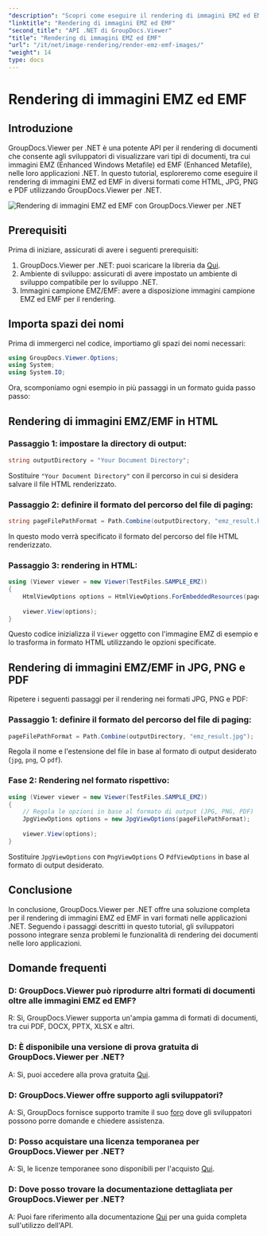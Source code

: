 ```yaml
---
"description": "Scopri come eseguire il rendering di immagini EMZ ed EMF in vari formati utilizzando GroupDocs.Viewer per .NET. Tutorial semplice da seguire per sviluppatori."
"linktitle": "Rendering di immagini EMZ ed EMF"
"second_title": "API .NET di GroupDocs.Viewer"
"title": "Rendering di immagini EMZ ed EMF"
"url": "/it/net/image-rendering/render-emz-emf-images/"
"weight": 14
type: docs
---
```

# Rendering di immagini EMZ ed EMF

## Introduzione

GroupDocs.Viewer per .NET è una potente API per il rendering di documenti che consente agli sviluppatori di visualizzare vari tipi di documenti, tra cui immagini EMZ (Enhanced Windows Metafile) ed EMF (Enhanced Metafile), nelle loro applicazioni .NET. In questo tutorial, esploreremo come eseguire il rendering di immagini EMZ ed EMF in diversi formati come HTML, JPG, PNG e PDF utilizzando GroupDocs.Viewer per .NET.

![Rendering di immagini EMZ ed EMF con GroupDocs.Viewer per .NET](/viewer/image-rendering/render-emz-and-emf-images.png)

## Prerequisiti

Prima di iniziare, assicurati di avere i seguenti prerequisiti:

1. GroupDocs.Viewer per .NET: puoi scaricare la libreria da [Qui](https://releases.groupdocs.com/viewer/net/).
2. Ambiente di sviluppo: assicurati di avere impostato un ambiente di sviluppo compatibile per lo sviluppo .NET.
3. Immagini campione EMZ/EMF: avere a disposizione immagini campione EMZ ed EMF per il rendering.

## Importa spazi dei nomi

Prima di immergerci nel codice, importiamo gli spazi dei nomi necessari:

```csharp
using GroupDocs.Viewer.Options;
using System;
using System.IO;
```

Ora, scomponiamo ogni esempio in più passaggi in un formato guida passo passo:

## Rendering di immagini EMZ/EMF in HTML

### Passaggio 1: impostare la directory di output:
```csharp
string outputDirectory = "Your Document Directory";
```
Sostituire `"Your Document Directory"` con il percorso in cui si desidera salvare il file HTML renderizzato.

### Passaggio 2: definire il formato del percorso del file di paging:
```csharp
string pageFilePathFormat = Path.Combine(outputDirectory, "emz_result.html");
```
In questo modo verrà specificato il formato del percorso del file HTML renderizzato.

### Passaggio 3: rendering in HTML:
```csharp
using (Viewer viewer = new Viewer(TestFiles.SAMPLE_EMZ))
{
    HtmlViewOptions options = HtmlViewOptions.ForEmbeddedResources(pageFilePathFormat);
    
    viewer.View(options);
}
```
Questo codice inizializza il `Viewer` oggetto con l'immagine EMZ di esempio e lo trasforma in formato HTML utilizzando le opzioni specificate.

## Rendering di immagini EMZ/EMF in JPG, PNG e PDF

Ripetere i seguenti passaggi per il rendering nei formati JPG, PNG e PDF:

### Passaggio 1: definire il formato del percorso del file di paging:
```csharp
pageFilePathFormat = Path.Combine(outputDirectory, "emz_result.jpg");
```
Regola il nome e l'estensione del file in base al formato di output desiderato (`jpg`, `png`, O `pdf`).

### Fase 2: Rendering nel formato rispettivo:
```csharp
using (Viewer viewer = new Viewer(TestFiles.SAMPLE_EMZ))
{
    // Regola le opzioni in base al formato di output (JPG, PNG, PDF)
    JpgViewOptions options = new JpgViewOptions(pageFilePathFormat);
    
    viewer.View(options);
}
```
Sostituire `JpgViewOptions` con `PngViewOptions` O `PdfViewOptions` in base al formato di output desiderato.

## Conclusione

In conclusione, GroupDocs.Viewer per .NET offre una soluzione completa per il rendering di immagini EMZ ed EMF in vari formati nelle applicazioni .NET. Seguendo i passaggi descritti in questo tutorial, gli sviluppatori possono integrare senza problemi le funzionalità di rendering dei documenti nelle loro applicazioni.

## Domande frequenti

### D: GroupDocs.Viewer può riprodurre altri formati di documenti oltre alle immagini EMZ ed EMF?
R: Sì, GroupDocs.Viewer supporta un'ampia gamma di formati di documenti, tra cui PDF, DOCX, PPTX, XLSX e altri.

### D: È disponibile una versione di prova gratuita di GroupDocs.Viewer per .NET?
A: Sì, puoi accedere alla prova gratuita [Qui](https://releases.groupdocs.com/).

### D: GroupDocs.Viewer offre supporto agli sviluppatori?
A: Sì, GroupDocs fornisce supporto tramite il suo [foro](https://forum.groupdocs.com/c/viewer/9) dove gli sviluppatori possono porre domande e chiedere assistenza.

### D: Posso acquistare una licenza temporanea per GroupDocs.Viewer per .NET?
A: Sì, le licenze temporanee sono disponibili per l'acquisto [Qui](https://purchase.groupdocs.com/temporary-license/).

### D: Dove posso trovare la documentazione dettagliata per GroupDocs.Viewer per .NET?
A: Puoi fare riferimento alla documentazione [Qui](https://tutorials.groupdocs.com/viewer/net/) per una guida completa sull'utilizzo dell'API.